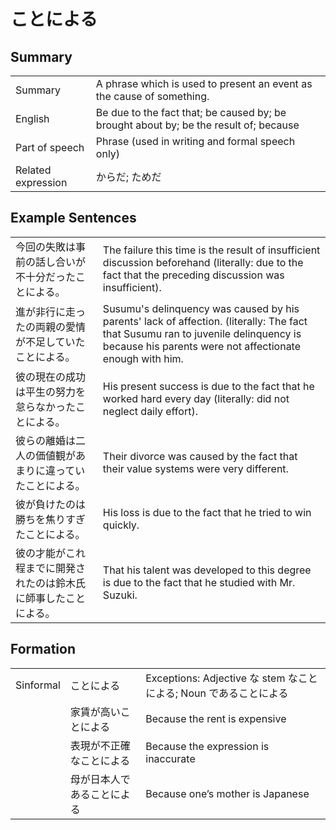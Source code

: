 # ことによる

## Summary

<table><tr>   <td>Summary</td>   <td>A phrase which is used to present an event as the cause of something.</td></tr><tr>   <td>English</td>   <td>Be due to the fact that; be caused by; be brought about by; be the result of; because</td></tr><tr>   <td>Part of speech</td>   <td>Phrase (used in writing and formal speech only)</td></tr><tr>   <td>Related expression</td>   <td>からだ; ためだ</td></tr></table>

## Example Sentences

<table><tr>   <td>今回の失敗は事前の話し合いが不十分だったことによる。</td>   <td>The failure this time is the result of insufficient discussion beforehand (literally: due to the fact that the preceding discussion was insufficient).</td></tr><tr>   <td>進が非行に走ったの両親の愛情が不足していたことによる。</td>   <td>Susumu's delinquency was caused by his parents' lack of affection. (literally: The fact that Susumu ran to juvenile delinquency is because his parents were not affectionate enough with him.</td></tr><tr>   <td>彼の現在の成功は平生の努力を怠らなかったことによる。</td>   <td>His present success is due to the fact that he worked hard every day (literally: did not neglect daily effort).</td></tr><tr>   <td>彼らの離婚は二人の価値観があまりに違っていたことによる。</td>   <td>Their divorce was caused by the fact that their value systems were very different.</td></tr><tr>   <td>彼が負けたのは勝ちを焦りすぎたことによる。</td>   <td>His loss is due to the fact that he tried to win quickly.</td></tr><tr>   <td>彼の才能がこれ程までに開発されたのは鈴木氏に師事したことによる。</td>   <td>That his talent was developed to this degree is due to the fact that he studied with Mr. Suzuki.</td></tr></table>

## Formation

<table class="table"> <tbody><tr class="tr head"> <td class="td"><span class="bold"><span>Sinformal</span></span></td> <td class="td"><span class="concept">ことによる</span> </td> <td class="td"><span>Exceptions: Adjective な    stem なことによる; Noun であることによる</span></td> </tr> <tr class="tr"> <td class="td"><span>&nbsp;</span></td> <td class="td"><span>家賃が高い<span class="concept">ことによる</span></span> </td> <td class="td"><span>Because the rent is expensive</span></td> </tr> <tr class="tr"> <td class="td"><span>&nbsp;</span></td> <td class="td"><span>表現が不正確な<span class="concept">ことによる</span></span> </td> <td class="td"><span>Because the expression is inaccurate</span></td> </tr> <tr class="tr"> <td class="td"><span>&nbsp;</span></td> <td class="td"><span>母が日本人である<span class="concept">ことによる</span></span> </td> <td class="td"><span>Because one’s mother is Japanese</span></td> </tr> </tbody></table>

